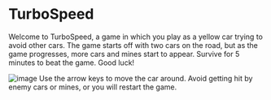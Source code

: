 # TurboSpeed
 
Welcome to TurboSpeed, a game in which you play as a yellow car trying to avoid other cars. The game starts off with two cars on the road, but as the game progresses, more cars and mines start to appear. Survive for 5 minutes to beat the game. Good luck!

![image](https://github.com/ajax815/TurboSpeed/assets/161390808/cb40ae92-43f1-4dcd-83a7-46a7b50a9a9d)
Use the arrow keys to move the car around.
Avoid getting hit by enemy cars or mines, or you will restart the game.
